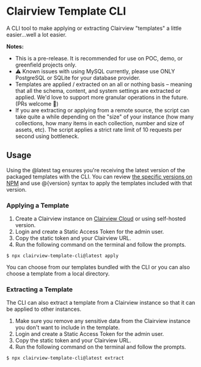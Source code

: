 # Clairview Template CLI

A CLI tool to make applying or extracting Clairview "templates" a little easier...well a lot easier.

**Notes:**

- This is a pre-release. It is recommended for use on POC, demo, or greenfield projects only.
- ⚠️ Known issues with using MySQL currently, please use ONLY PostgreSQL or SQLite for your database provider.
- Templates are applied / extracted on an all or nothing basis – meaning that all the schema, content, and system settings are extracted or applied. We'd love to support more granular operations in the future. (PRs welcome 🙏)
- If you are extracting or applying from a remote source, the script can take quite a while depending on the "size" of your instance (how many collections, how many items in each collection, number and size of assets, etc). The script applies a strict rate limit of 10 requests per second using bottleneck.

## Usage

Using the @latest tag ensures you're receiving the latest version of the packaged templates with the CLI. You can review [the specific versions on NPM](https://www.npmjs.com/package/clairview-template-cli) and use @{version} syntax to apply the templates included with that version.

### Applying a Template

1. Create a Clairview instance on [Clairview Cloud](https://clairview.cloud) or using self-hosted version.
2. Login and create a Static Access Token for the admin user.
3. Copy the static token and your Clairview URL.
4. Run the following command on the terminal and follow the prompts.

```
$ npx clairview-template-cli@latest apply
```

You can choose from our templates bundled with the CLI or you can also choose a template from a local directory.

### Extracting a Template

The CLI can also extract a template from a Clairview instance so that it can be applied to other instances.

1. Make sure you remove any sensitive data from the Clairview instance you don't want to include in the template.
2. Login and create a Static Access Token for the admin user.
3. Copy the static token and your Clairview URL.
4. Run the following command on the terminal and follow the prompts.

```
$ npx clairview-template-cli@latest extract
```
